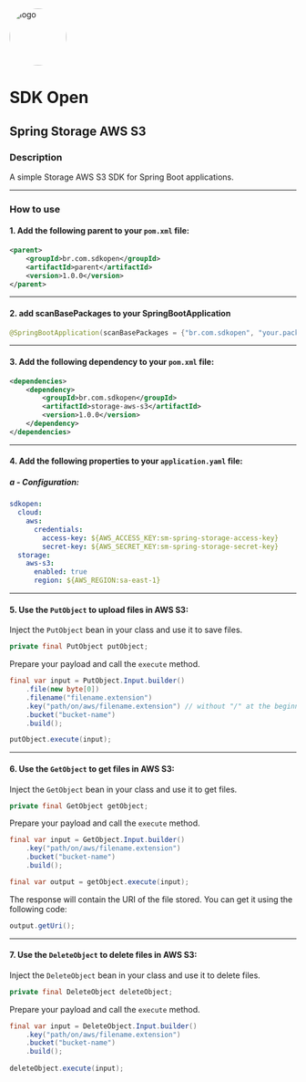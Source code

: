 <img src="https://github.com/user-attachments/assets/801ecb0c-455c-41a8-bb52-15d4318f2e78" alt="logo" width="100" style="border-radius: 50%;" />

# SDK Open
## Spring Storage AWS S3

### Description
A simple Storage AWS S3 SDK for Spring Boot applications.

___

### How to use
#### 1. Add the following parent to your `pom.xml` file:

```xml
<parent>
    <groupId>br.com.sdkopen</groupId>
    <artifactId>parent</artifactId>
    <version>1.0.0</version>
</parent>
```
___

#### 2. add scanBasePackages to your SpringBootApplication
```java
@SpringBootApplication(scanBasePackages = {"br.com.sdkopen", "your.package.name.here"})
```
___

#### 3. Add the following dependency to your `pom.xml` file:

```xml
<dependencies>
    <dependency>
        <groupId>br.com.sdkopen</groupId>
        <artifactId>storage-aws-s3</artifactId>
        <version>1.0.0</version>
    </dependency>
</dependencies>
```

___

#### 4. Add the following properties to your `application.yaml` file:

##### a - Configuration:

```yaml
sdkopen:
  cloud:
    aws:
      credentials:
        access-key: ${AWS_ACCESS_KEY:sm-spring-storage-access-key}
        secret-key: ${AWS_SECRET_KEY:sm-spring-storage-secret-key}
  storage:
    aws-s3:
      enabled: true
      region: ${AWS_REGION:sa-east-1}
```
___

#### 5. Use the `PutObject` to upload files in AWS S3:

Inject the `PutObject` bean in your class and use it to save files.
```java
private final PutObject putObject;
```

Prepare your payload and call the `execute` method.

```java
final var input = PutObject.Input.builder()
    .file(new byte[0])
    .filename("filename.extension")
    .key("path/on/aws/filename.extension") // without "/" at the beginning and at the end
    .bucket("bucket-name")
    .build();

putObject.execute(input);
```
___

#### 6. Use the `GetObject` to get files in AWS S3:

Inject the `GetObject` bean in your class and use it to get files.
```java
private final GetObject getObject;
```

Prepare your payload and call the `execute` method.

```java
final var input = GetObject.Input.builder()
    .key("path/on/aws/filename.extension")
    .bucket("bucket-name")
    .build();

final var output = getObject.execute(input);
```

The response will contain the URI of the file stored. You can get it using the following code:

```java
output.getUri();
```
___

#### 7. Use the `DeleteObject` to delete files in AWS S3:

Inject the `DeleteObject` bean in your class and use it to delete files.
```java
private final DeleteObject deleteObject;
```

Prepare your payload and call the `execute` method.

```java
final var input = DeleteObject.Input.builder()
    .key("path/on/aws/filename.extension")
    .bucket("bucket-name")    
    .build();
    
deleteObject.execute(input);
```
